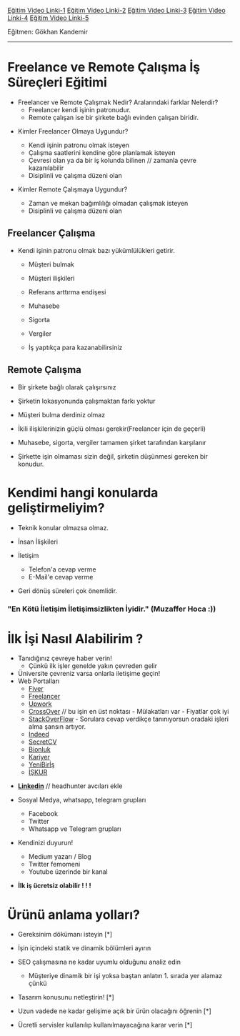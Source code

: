[Eğitim Video Linki-1](https://www.youtube.com/watch?v=tIoK25bNkqE) 
[Eğitim Video Linki-2](https://www.youtube.com/watch?v=hj3DQyelzQA)
[Eğitim Video Linki-3](https://www.youtube.com/watch?v=HTTcFD5Gvlo)
[Eğitim Video Linki-4](https://www.youtube.com/watch?v=R-qLSOewyko)
[Eğitim Video Linki-5](https://www.youtube.com/watch?v=iSd_azPhaC4)

Eğitmen: Gökhan Kandemir

---

# Freelance ve Remote Çalışma İş Süreçleri Eğitimi

- Freelancer ve Remote Çalışmak Nedir? Aralarındaki farklar Nelerdir?
    - Freelancer kendi işinin patronudur.
    - Remote çalışan ise bir şirkete bağlı evinden çalışan biridir.

* Kimler Freelancer Olmaya Uygundur?
    * Kendi işinin patronu olmak isteyen
    * Çalışma saatlerini kendine göre planlamak isteyen
    * Çevresi olan ya da bir iş kolunda bilinen // zamanla çevre kazanılabilir
    * Disiplinli ve çalışma düzeni olan

* Kimler Remote Çalışmaya Uygundur?
    * Zaman ve mekan bağımlılığı olmadan çalışmak isteyen
    * Disiplinli ve çalışma düzeni olan

## Freelancer Çalışma

* Kendi işinin patronu olmak bazı yükümlülükleri getirir.

    * Müşteri bulmak

    * Müşteri ilişkileri

    * Referans arttırma endişesi

    * Muhasebe

    * Sigorta

    * Vergiler

    * İş yaptıkça para kazanabilirsiniz

## Remote Çalışma

* Bir şirkete bağlı olarak çalışırsınız

* Şirketin lokasyonunda çalışmaktan farkı yoktur

* Müşteri bulma derdiniz olmaz

* İkili ilişkilerinizin güçlü olması gerekir(Freelancer için de geçerli)

* Muhasebe, sigorta, vergiler tamamen şirket tarafından karşılanır

* Şirkette işin olmaması sizin değil, şirketin düşünmesi gereken bir konudur.

# Kendimi hangi konularda geliştirmeliyim?

- Teknik konular olmazsa olmaz.

- İnsan İlişkileri

- İletişim
    - Telefon'a cevap verme
    - E-Mail'e cevap verme

- Geri dönüş süreleri çok önemlidir.

### "En Kötü İletişim İletişimsizlikten İyidir." (Muzaffer Hoca :))


# İlk İşi Nasıl Alabilirim ?

- Tanıdığınız çevreye haber verin!
    - Çünkü ilk işler genelde yakın çevreden gelir
- Üniversite çevreniz varsa onlarla iletişime geçin!
- Web Portalları
    - [Fiver](https://www.fiver.com)
    - [Freelancer](https://www.freelancer.com)
    - [Upwork](https://www.upwork.com)
    - [CrossOver](https://www.crossover.com) // bu işin en üst noktası - Mülakatları var - Fiyatlar çok iyi
    - [StackOverFlow](https://www.stackoverflow.com) - Sorulara cevap verdikçe tanınıyorsun oradaki işleri alma şansın artıyor.
    - [Indeed](https://www.indeed.com) 
    - [SecretCV](https://www.secretcv.com)
    - [Bionluk](https://www.bionluk.com)
    - [Kariyer](https://www.kariyer.net)
    - [YeniBirİş](https://yenibiris.com)
    - [İŞKUR](https://www.iskur.gov.tr)
* **[Linkedin](https://www.linkedin.com)** // headhunter avcıları ekle
* Sosyal Medya, whatsapp, telegram grupları
    * Facebook
    * Twitter
    * Whatsapp ve Telegram grupları
* Kendinizi duyurun!
    - Medium yazarı / Blog
    - Twitter femomeni
    - Youtube üzerinde bir kanal

* **İlk iş ücretsiz olabilir ! ! !**

# Ürünü anlama yolları?

* Gereksinim dökümanı isteyin [*]

* İşin içindeki statik ve dinamik bölümleri ayırın

* SEO çalışmasına ne kadar uyumlu olduğunu analiz edin

    * Müşteriye dinamik bir işi yoksa baştan anlatın 1. sırada yer alamaz çünkü

* Tasarım konusunu netleştirin! [*]

* Uzun vadede ne kadar gelişime açık bir ürün olacağını öğrenin [*]

* Ücretli servisler kullanılıp kullanılmayacağına karar verin [*]